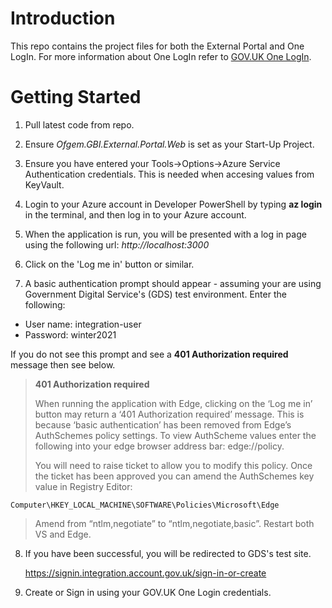 # Introduction 
This repo contains the project files for both the External Portal and One LogIn.
For more information about One LogIn refer to [GOV.UK One LogIn](https://ofgemsousd.atlassian.net/wiki/spaces/EPlus/pages/4118478851/GOV.UK+One+Login).

# Getting Started
1. Pull latest code from repo.

2. Ensure *Ofgem.GBI.External.Portal.Web* is set as your Start-Up Project.

3. Ensure you have entered your Tools->Options->Azure Service Authentication credentials.  This is needed when accesing values from KeyVault.

4. Login to your Azure account in Developer PowerShell by typing **az login** in the terminal, and then log in to your Azure account.

5. When the application is run, you will be presented with a log in page using the following url: *http://localhost:3000*

6. Click on the 'Log me in' button or similar.

7. A basic authentication prompt should appear - assuming your are using Government Digital Service's (GDS) test environment.  Enter the following:
  - User name: integration-user
  - Password: winter2021

If you do not see this prompt and see a **401 Authorization required** message then see below.

> **401 Authorization required**
>
>When running the application with Edge, clicking on the ‘Log me in’ button may return a ‘401 Authorization required’ message.  This is because ‘basic authentication’ has been removed from Edge’s AuthSchemes policy settings.  To view AuthScheme values enter the following into your edge browser address bar:  edge://policy.
>
>You will need to raise ticket to allow you to modify this policy.  Once the ticket has been approved you can amend the AuthSchemes key value in Registry Editor:
>
    Computer\HKEY_LOCAL_MACHINE\SOFTWARE\Policies\Microsoft\Edge

>Amend from “ntlm,negotiate” to “ntlm,negotiate,basic”.  Restart both VS and Edge.

8. If you have been successful, you will be redirected to GDS's test site.

    https://signin.integration.account.gov.uk/sign-in-or-create

9. Create or Sign in using your GOV.UK One Login credentials.






